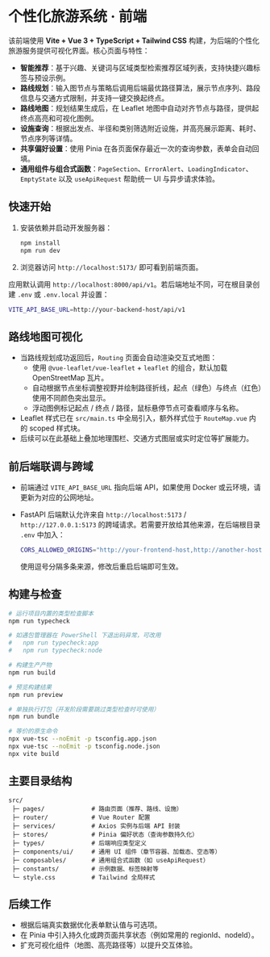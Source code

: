 # 个性化旅游系统 · 前端

该前端使用 **Vite + Vue 3 + TypeScript + Tailwind CSS** 构建，为后端的个性化旅游服务提供可视化界面。核心页面与特性：

- **智能推荐**：基于兴趣、关键词与区域类型检索推荐区域列表，支持快捷兴趣标签与预设示例。
- **路线规划**：输入图节点与策略后调用后端最优路径算法，展示节点序列、路段信息与交通方式限制，并支持一键交换起终点。
- **路线地图**：规划结果生成后，在 Leaflet 地图中自动对齐节点与路径，提供起终点高亮和可视化图例。
- **设施查询**：根据出发点、半径和类别筛选附近设施，并高亮展示距离、耗时、节点序列等详情。
- **共享偏好设置**：使用 Pinia 在各页面保存最近一次的查询参数，表单会自动回填。
- **通用组件与组合式函数**：`PageSection`、`ErrorAlert`、`LoadingIndicator`、`EmptyState` 以及 `useApiRequest` 帮助统一 UI 与异步请求体验。

## 快速开始

1. 安装依赖并启动开发服务器：

	```bash
	npm install
	npm run dev
	```

2. 浏览器访问 `http://localhost:5173/` 即可看到前端页面。

应用默认调用 `http://localhost:8000/api/v1`。若后端地址不同，可在根目录创建 `.env` 或 `.env.local` 并设置：

```bash
VITE_API_BASE_URL=http://your-backend-host/api/v1
```

## 路线地图可视化

- 当路线规划成功返回后，`Routing` 页面会自动渲染交互式地图：
	- 使用 `@vue-leaflet/vue-leaflet` + `leaflet` 的组合，默认加载 OpenStreetMap 瓦片。
	- 自动根据节点坐标调整视野并绘制路径折线，起点（绿色）与终点（红色）使用不同颜色突出显示。
	- 浮动图例标记起点 / 终点 / 路径，鼠标悬停节点可查看顺序与名称。
- Leaflet 样式已在 `src/main.ts` 中全局引入，额外样式位于 `RouteMap.vue` 内的 scoped 样式块。
- 后续可以在此基础上叠加地理围栏、交通方式图层或实时定位等扩展能力。

## 前后端联调与跨域

- 前端通过 `VITE_API_BASE_URL` 指向后端 API，如果使用 Docker 或云环境，请更新为对应的公网地址。
- FastAPI 后端默认允许来自 `http://localhost:5173` / `http://127.0.0.1:5173` 的跨域请求。若需要开放给其他来源，在后端根目录 `.env` 中加入：

	```bash
	CORS_ALLOWED_ORIGINS="http://your-frontend-host,http://another-host"
	```

	使用逗号分隔多条来源，修改后重启后端即可生效。

## 构建与检查

```bash
# 运行项目内置的类型检查脚本
npm run typecheck

# 如遇包管理器在 PowerShell 下退出码异常，可改用
#   npm run typecheck:app
#   npm run typecheck:node

# 构建生产产物
npm run build

# 预览构建结果
npm run preview
```
```bash
# 单独执行打包（开发阶段需要跳过类型检查时可使用）
npm run bundle

# 等价的原生命令
npx vue-tsc --noEmit -p tsconfig.app.json
npx vue-tsc --noEmit -p tsconfig.node.json
npx vite build
```

## 主要目录结构

```
src/
 ├─ pages/             # 路由页面（推荐、路线、设施）
 ├─ router/            # Vue Router 配置
 ├─ services/          # Axios 实例与后端 API 封装
 ├─ stores/            # Pinia 偏好状态（查询参数持久化）
 ├─ types/             # 后端响应类型定义
 ├─ components/ui/     # 通用 UI 组件（章节容器、加载态、空态等）
 ├─ composables/       # 通用组合式函数（如 useApiRequest）
 ├─ constants/         # 示例数据、标签映射等
 └─ style.css          # Tailwind 全局样式
```

## 后续工作

- 根据后端真实数据优化表单默认值与可选项。
- 在 Pinia 中引入持久化或跨页面共享状态（例如常用的 regionId、nodeId）。
- 扩充可视化组件（地图、高亮路径等）以提升交互体验。
